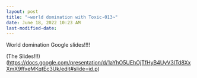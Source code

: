 ```yaml
---
layout: post
title: "~world domination with Toxic-013~"
date: June 18, 2022 10:23 AM
last-modified-date:
---
```


World domination Google slides!!!!

(The Slides!!!)  (https://docs.google.com/presentation/d/1aYhO5UEhOjTfHyB4UyV3ITd8XxXmX9ffxeMKqtEc3Uk/edit#slide=id.p)
